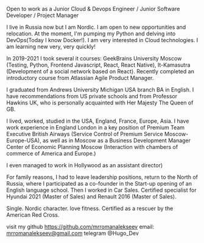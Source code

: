 Open to work as a Junior Cloud & Devops Engineer / Junior Software Developer / Project Manager

I live in Russia now but I am Nordic. I am open to new opportunities and relocation. At the moment, I'm pumping my Python and delving into DevOps(Today I know Docker!). I am very interested in Cloud technologies. I am learning new very, very quickly!

In 2019-2021 I took several it courses: GeekBrains University Moscow (Testing, Python, Frontend Javascript, React, React Native), It-Kamasutra (Development of a social network based on React). Recently completed an introductory course from Atlassian Agile Product Manager. 

I graduated from Andrews University Michigan USA branch
BA in English. I have recommendations from US private schools and from Professor Hawkins UK, who is personally acquainted with Her Majesty The Queen of GB.

I lived, worked, studied in the USA, England, France, Europe, Asia. I have work experience in England London in a key position of Premium Team Executive British Airways (Service Control of Premium Service Moscow-Europe-USA), as well as in Moscow as a Business Development Manager Center of Economic Planning Moscow (Interaction with chambers of commerce of America and Europe.)

I even managed to work in Hollywood as an assistant director)

For family reasons, I had to leave leadership positions, return to the North of Russia, where I participated as a co-founder in the Start-up opening of an English language school. Then I worked in Car Sales. Certified specialist for Hyundai 2021 (Master of Sales) and Renault 2016 (Master of Sales).

Single. Nordic character. love fitness. Certified as a rescuer by the American Red Cross.

visit my github https://github.com/mrromanalekseev 
email: mrromanalekseev@gmail.com
telegram @Hugo_Dev
